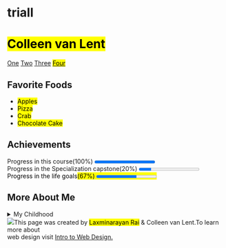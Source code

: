 # triall
<!DOCTYPE html>
<html lang="en">

<head>
<style>
details > summary {
  border: none; 
}

#toshort {
background-color:yellow;
}
#r{
background-color:white;}
</style>
  <meta charset="utf-8">
  <title>Project</title>
  <h1 > <mark style="background-color:yellow;">Colleen van Lent </mark></h1>

</head>
<body>
<nav>
<a href="one">One</a>
<a href="Two">Two</a>
<a href="Three">Three</a>
<a href="Two"> <mark id="toshort">Four</a>
</nav>
<section>
<h1>Favorite  Foods</h1>
<ul>
<li><mark id="toshort">Apples </mark></li>
<li><mark id="toshort">Pizza </mark></li>
<li><mark id="toshort">Crab </mark></li>
<li><mark id="toshort">Chocolate Cake </mark></li>
</ul>
</section>
<section>
<h1>Achievements</h1>
<label>Progress in this course(100%)</label>
<progress value="100" max="100">Progress in this course(100%)</progress> <br/>
<label>Progress in the Specialization capstone(20%)</label>
<progress value="20" max="100">Progress in this course(100%)</progress><br/>
<mark id="toshort">
<label><mark id="r">Progress in the life goals</mark>(67%)</label>
<progress value="67" max="100">Progress in this course(100%)</progress></mark>
</section>
<section>
<h1>More About Me</h1>
<details >
<summary style="outline:none;">My Childhood</summary>
<p><mark id="toshort">I grew up in Ashtabula Ohio.I lived near Lake Erie and I really miss the sunsets over the water.</mark></p>

</section>

</body>
<footer>
<img src=" http://www.intro-webdesign.com/images/newlogo.png" ,alt text="logo for project">This page was created by <mark id="toshort">
Laxminarayan Rai</mark> & Colleen van Lent.To learn more about<br/>web design visit <a href="http://www.intro-webdesign.com">
Intro to Web Design.</img>


</footer>
</html>
